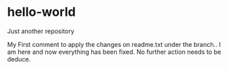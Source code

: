 # hello-world
Just another repository 

My First comment to apply the changes on readme.txt under the branch.. I am here and now everything has been fixed. No further action needs to be deduce.


